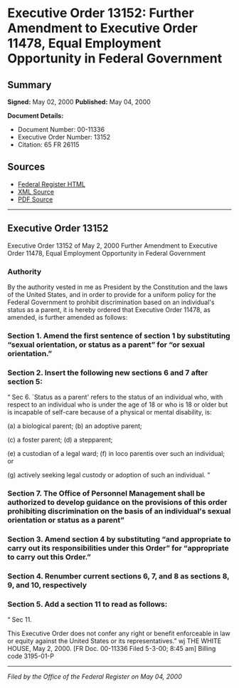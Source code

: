 # Executive Order 13152: Further Amendment to Executive Order 11478, Equal Employment Opportunity in Federal Government

## Summary

**Signed:** May 02, 2000
**Published:** May 04, 2000

**Document Details:**
- Document Number: 00-11336
- Executive Order Number: 13152
- Citation: 65 FR 26115

## Sources
- [Federal Register HTML](https://www.federalregister.gov/documents/2000/05/04/00-11336/further-amendment-to-executive-order-11478-equal-employment-opportunity-in-federal-government)
- [XML Source](https://www.federalregister.gov/documents/full_text/xml/2000/05/04/00-11336.xml)
- [PDF Source](https://www.govinfo.gov/content/pkg/FR-2000-05-04/pdf/00-11336.pdf)

---

## Executive Order 13152

Executive Order 13152 of May 2, 2000
Further Amendment to Executive Order 11478, Equal Employment Opportunity in Federal Government
### Authority

By the authority vested in me as President by the Constitution and the laws of the United States, and in order to provide for a uniform policy for the Federal Government to prohibit discrimination based on an individual's status as a parent, it is hereby ordered that Executive Order 11478, as amended, is further amended as follows:
### Section 1. Amend the first sentence of section 1 by substituting “sexual orientation, or status as a parent” for “or sexual orientation.”

### Section 2. Insert the following new sections 6 and 7 after section 5:

“
Sec 6.
`Status as a parent' refers to the status of an individual who, with respect to an individual who is under the age of 18 or who is 18 or older but is incapable of self-care because of a physical or mental disability, is:

(a) a biological parent;
(b) an adoptive parent;

(c) a foster parent;
(d) a stepparent;

(e) a custodian of a legal ward;
(f) in loco parentis over such an individual; or

(g) actively seeking legal custody or adoption of such an individual.
“
### Section 7. The Office of Personnel Management shall be authorized to develop guidance on the provisions of this order prohibiting discrimination on the basis of an individual's sexual orientation or status as a parent”

### Section 3. Amend section 4 by substituting “and appropriate to carry out its responsibilities under this Order” for “appropriate to carry out this Order.”

### Section 4. Renumber current sections 6, 7, and 8 as sections 8, 9, and 10, respectively

### Section 5. Add a section 11 to read as follows:

“
Sec 11.

This Executive Order does not confer any right or benefit enforceable in law or equity against the United States or its representatives.”
wj
THE WHITE HOUSE,
May 2, 2000.
[FR Doc. 00-11336
Filed 5-3-00; 8:45 am]
Billing code 3195-01-P

---

*Filed by the Office of the Federal Register on May 04, 2000*
